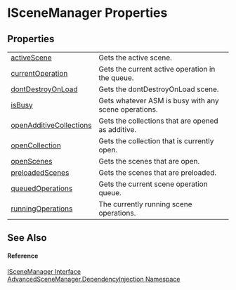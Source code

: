 # ISceneManager Properties




## Properties
<table>
<tr>
<td><a href="P_AdvancedSceneManager_DependencyInjection_ISceneManager_activeScene">activeScene</a></td>
<td>Gets the active scene.</td></tr>
<tr>
<td><a href="P_AdvancedSceneManager_DependencyInjection_ISceneManager_currentOperation">currentOperation</a></td>
<td>Gets the current active operation in the queue.</td></tr>
<tr>
<td><a href="P_AdvancedSceneManager_DependencyInjection_ISceneManager_dontDestroyOnLoad">dontDestroyOnLoad</a></td>
<td>Gets the dontDestroyOnLoad scene.</td></tr>
<tr>
<td><a href="P_AdvancedSceneManager_DependencyInjection_ISceneManager_isBusy">isBusy</a></td>
<td>Gets whatever ASM is busy with any scene operations.</td></tr>
<tr>
<td><a href="P_AdvancedSceneManager_DependencyInjection_ISceneManager_openAdditiveCollections">openAdditiveCollections</a></td>
<td>Gets the collections that are opened as additive.</td></tr>
<tr>
<td><a href="P_AdvancedSceneManager_DependencyInjection_ISceneManager_openCollection">openCollection</a></td>
<td>Gets the collection that is currently open.</td></tr>
<tr>
<td><a href="P_AdvancedSceneManager_DependencyInjection_ISceneManager_openScenes">openScenes</a></td>
<td>Gets the scenes that are open.</td></tr>
<tr>
<td><a href="P_AdvancedSceneManager_DependencyInjection_ISceneManager_preloadedScenes">preloadedScenes</a></td>
<td>Gets the scenes that are preloaded.</td></tr>
<tr>
<td><a href="P_AdvancedSceneManager_DependencyInjection_ISceneManager_queuedOperations">queuedOperations</a></td>
<td>Gets the current scene operation queue.</td></tr>
<tr>
<td><a href="P_AdvancedSceneManager_DependencyInjection_ISceneManager_runningOperations">runningOperations</a></td>
<td>The currently running scene operations.</td></tr>
</table>

## See Also


#### Reference
<a href="T_AdvancedSceneManager_DependencyInjection_ISceneManager">ISceneManager Interface</a>  
<a href="N_AdvancedSceneManager_DependencyInjection">AdvancedSceneManager.DependencyInjection Namespace</a>  

